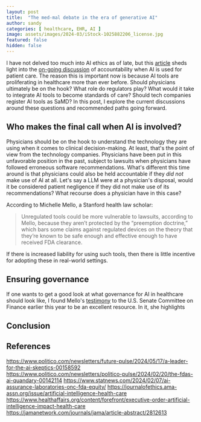 ```yaml
---
layout: post
title:  "The med-mal debate in the era of generative AI"
author: sandy
categories: [ healthcare, EHR, AI ]
image: assets/images/2024-03/iStock-1025882206_license.jpg
featured: false
hidden: false
---
```


I have not delved too much into AI ethics as of late, but this [article](https://www.politico.com/news/2024/03/24/who-pays-when-your-doctors-ai-goes-rogue-00148447) sheds light into the [on-going discussion](https://www.ncbi.nlm.nih.gov/pmc/articles/PMC8452365/) of accountability when AI is used for patient care.  The reason this is important now is because AI tools are proliferating in healthcare more than ever before.  Should physicians ultimately be on the hook?  What role do regulators play?  What would it take to integrate AI tools to become standards of care?  Should tech companies register AI tools as SaMD?  In this post, I explore the current discussions around these questions and recommended paths going forward.  

## Who makes the final call when AI is involved?
Physicians should be on the hook to understand the technology they are using when it comes to clinical decision-making.  At least, that's the point of view from the technology companies.  Physicians have been put in this unfavorable position in the past, subject to lawsuits when physicians have followed erroneous software recommendations.  What's different this time around is that physicians could also be held accountable if they *did not* make use of AI at all.  Let's say a LLM were at a physician's disposal, would it be considered patient negligence if they did not make use of its recommendations?  What recourse does a physician have in this case?

According to Michelle Mello, a Stanford health law scholar:

>Unregulated tools could be more vulnerable to lawsuits, according to Mello, because they aren’t protected by the “preemption doctrine,” which bars some claims against regulated devices on the theory that they’re known to be safe enough and effective enough to have received FDA clearance.

If there is increased liability for using such tools, then there is little incentive for adopting these in real-world settings.

## Ensuring governance
If one wants to get a good look at what governance for AI in healthcare should look like, I found Mello's [testimony](https://www.finance.senate.gov/imo/media/doc/02082024_mello_testimony.pdf) to the U.S. Senate Committee on Finance earlier this year to be an excellent resource.  In it, she highlights 










## Conclusion



## References
https://www.politico.com/newsletters/future-pulse/2024/05/17/a-leader-for-the-ai-skeptics-00158592
https://www.politico.com/newsletters/politico-pulse/2024/02/20/the-fdas-ai-quandary-00142114
https://www.statnews.com/2024/02/07/ai-assurance-laboratories-onc-fda-equity/
https://journalofethics.ama-assn.org/issue/artificial-intelligence-health-care
https://www.healthaffairs.org/content/forefront/executive-order-artificial-intelligence-impact-health-care
https://jamanetwork.com/journals/jama/article-abstract/2812613

